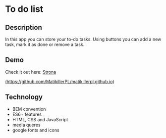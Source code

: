 # To do list

## Description
In this app you can store your to-do tasks. Using buttons you can add a new task, mark it as done or remove a task.

## Demo
Check it out here: [Strona](https://github.com/MatikillerPL/matikillerpl.github.io)

<a href="https://github.com/MatikillerPL/matikillerpl.github.io" rel="nofollow">(https://github.com/MatikillerPL/matikillerpl.github.io)</a>

## Technology
- BEM convention
- ES6+ features
- HTML, CSS and JavaScript
- media queres
- google fonts and icons 
